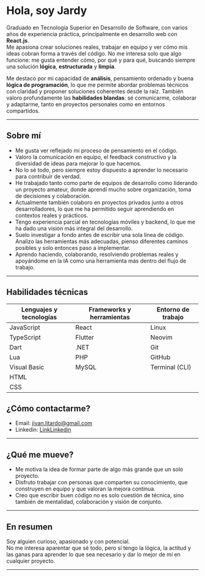 # Hola, soy Jardy

Graduado en Tecnología Superior en Desarrollo de Software, con varios años de experiencia práctica, principalmente en desarrollo web con **React.js**.  
Me apasiona crear soluciones reales, trabajar en equipo y ver cómo mis ideas cobran forma a través del código. No me interesa solo que algo funcione: me gusta entender cómo, por qué y para qué, buscando siempre una solución **lógica**, **estructurada** y **limpia**.

Me destaco por mi capacidad de **análisis**, pensamiento ordenado y buena **lógica de programación**, lo que me permite abordar problemas técnicos con claridad y proponer soluciones coherentes desde la raíz. También valoro profundamente las **habilidades blandas**: sé comunicarme, colaborar y adaptarme, tanto en proyectos personales como en entornos compartidos.

---

## Sobre mí

- Me gusta ver reflejado mi proceso de pensamiento en el código. 
- Valoro la comunicación en equipo, el feedback constructivo y la diversidad de ideas para mejorar lo que hacemos.
- No lo sé todo, pero siempre estoy dispuesto a aprender lo necesario para contribuir de verdad.
- He trabajado tanto como parte de equipos de desarrollo como liderando un proyecto amateur, donde aprendí mucho sobre organización, toma de decisiones y colaboración.
- Actualmente también colaboro en proyectos privados junto a otros desarrolladores, lo que me ha permitido seguir aprendiendo en contextos reales y prácticos.
- Tengo experiencia parcial en tecnologías móviles y backend, lo que me ha dado una visión más integral del desarrollo.
- Suelo investigar a fondo antes de escribir una sola línea de código. Analizo las herramientas más adecuadas, pienso diferentes caminos posibles y solo entonces paso a implementar.
- Aprendo haciendo, colaborando, resolviendo problemas reales y apoyándome en la IA como una herramienta más dentro del flujo de trabajo.

---

## Habilidades técnicas

| Lenguajes y tecnologías    | Frameworks y herramientas | Entorno de trabajo |
|----------------------------|----------------------------|---------------------|
| JavaScript                 | React                      | Linux               |
| TypeScript                 | Flutter                    | Neovim              |
| Dart                       | .NET                       | Git                 |
| Lua                        | PHP                        | GitHub              |
| Visual Basic               | MySQL                      | Terminal (CLI)      |
| HTML                       |                            |                     |
| CSS                        |                            |                     |


## ¿Cómo contactarme?

- Email: jivan.litardo@gmail.com
- Linkedin: [LinkLinkedin](https://www.linkedin.com/in/jardy-litardo-vera-209a36219/)
---

## ¿Qué me mueve?

- Me motiva la idea de formar parte de algo más grande que un solo proyecto.
- Disfruto trabajar con personas que comparten su conocimiento, que construyen en equipo y que valoran la mejora continua.
- Creo que escribir buen código no es solo cuestión de técnica, sino también de mentalidad, colaboración y visión de conjunto.

---

## En resumen

Soy alguien curioso, apasionado y con potencial.  
No me interesa aparentar que sé todo, pero sí tengo la lógica, la actitud y las ganas para aprender lo que sea necesario y dar lo mejor de mí en cualquier proyecto.

---



